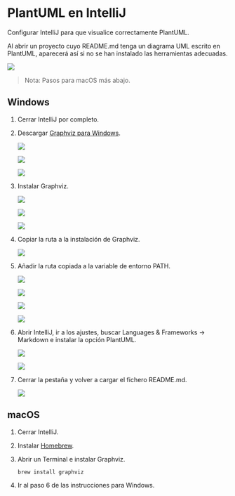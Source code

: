 # PlantUML en IntelliJ

Configurar IntelliJ para que visualice correctamente PlantUML.

Al abrir un proyecto cuyo README.md tenga un diagrama UML escrito en PlantUML, aparecerá así si no se han instalado las herramientas adecuadas.

![](./capturas/VirtualBox_Windows_10_09_03_2020_20_48_24.png)

> Nota: Pasos para macOS más abajo.

## Windows

1. Cerrar IntelliJ por completo.

2. Descargar [Graphviz para Windows](https://graphviz.gitlab.io/_pages/Download/Download_windows.html).
 
	![](./capturas/VirtualBox_Windows_10_09_03_2020_20_50_18.png)
	
	![](./capturas/VirtualBox_Windows_10_09_03_2020_20_50_35.png)
	
	![](./capturas/VirtualBox_Windows_10_09_03_2020_20_50_49.png)

3. Instalar Graphviz.

	![](./capturas/VirtualBox_Windows_10_09_03_2020_20_51_12.png)
	
	![](./capturas/VirtualBox_Windows_10_09_03_2020_20_51_23.png)
	
	![](./capturas/VirtualBox_Windows_10_09_03_2020_20_51_38.png)

4. Copiar la ruta a la instalación de Graphviz.

	![](./capturas/VirtualBox_Windows_10_09_03_2020_20_52_16.png)

5. Añadir la ruta copiada a la variable de entorno PATH.

	![](./capturas/VirtualBox_Windows_10_09_03_2020_20_52_32.png)
	
	![](./capturas/VirtualBox_Windows_10_09_03_2020_20_52_45.png)
	
	![](./capturas/VirtualBox_Windows_10_09_03_2020_20_53_45.png)
	
	![](./capturas/VirtualBox_Windows_10_09_03_2020_20_54_43.png)

6. Abrir IntelliJ, ir a los ajustes, buscar Languages & Frameworks -> Markdown e instalar la opción PlantUML.

	![](./capturas/VirtualBox_Windows_10_09_03_2020_20_55_46.png)
	
	![](./capturas/VirtualBox_Windows_10_09_03_2020_20_56_08.png)

7. Cerrar la pestaña y volver a cargar el fichero README.md.

	![](./capturas/VirtualBox_Windows_10_09_03_2020_20_57_32.png)

## macOS

1. Cerrar IntelliJ.

2. Instalar [Homebrew](https://brew.sh).

3. Abrir un Terminal e instalar Graphviz.

	```
	brew install graphviz
	```
	
4. Ir al paso 6 de las instrucciones para Windows.
